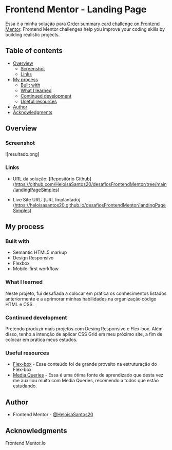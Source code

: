 # Frontend Mentor - Landing Page

Essa é a minha solução para [Order summary card challenge on Frontend Mentor](https://www.frontendmentor.io/challenges/order-summary-component-QlPmajDUj). Frontend Mentor challenges help you improve your coding skills by building realistic projects. 

## Table of contents

- [Overview](#overview)
  - [Screenshot](#screenshot)
  - [Links](#links)
- [My process](#my-process)
  - [Built with](#built-with)
  - [What I learned](#what-i-learned)
  - [Continued development](#continued-development)
  - [Useful resources](#useful-resources)
- [Author](#author)
- [Acknowledgments](#acknowledgments)

## Overview

### Screenshot

![resultado.png]



### Links
- URL da solução: [Repositório Github] (https://github.com/HeloisaSantos20/desafiosFrontendMentor/tree/main/landingPageSimples)

- Live Site URL: [URL Implantado] (https://heloisasantos20.github.io/desafiosFrontendMentor/landingPageSimples)

## My process

### Built with

- Semantic HTML5 markup
- Design Responsivo
- Flexbox
- Mobile-first workflow


### What I learned

Neste projeto, fui desafiada a colocar em prática os conhecimentos listados anteriormente e a aprimorar minhas habilidades na organização código HTML e CSS.

### Continued development

Pretendo produzir mais projetos com Desing Responsivo e Flex-box. Além disso, tenho a intenção de aplicar CSS Grid em meu próximo site, a fim de colocar em prática meus estudos.

### Useful resources

- [Flex-box](https://youtu.be/KbjLtEgmZ_E) - Esse conteúdo foi de grande proveito na estruturação do Flex-box
- [Media Queries](https://developer.mozilla.org/pt-BR/docs/Web/CSS/Media_Queries/Using_media_queries) - Essa é uma ótima fonte de aprendizado que desta vez me auxiliou muito com Media Queries, recomendo a todos que estão estudando.

## Author

- Frontend Mentor - [@HeloisaSantos20](https://www.frontendmentor.io/profile/HeloisaSantos20)


## Acknowledgments

Frontend Mentor.io
